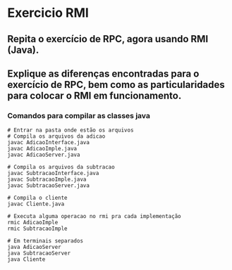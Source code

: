 # Exercicio RMI

## Repita o exercício de RPC, agora usando RMI (Java).
## Explique as diferenças encontradas para o exercício de RPC, bem como as particularidades para colocar o RMI em funcionamento.

### Comandos para compilar as classes java
```console
# Entrar na pasta onde estão os arquivos
# Compila os arquivos da adicao
javac AdicaoInterface.java
javac AdicaoImple.java
javac AdicaoServer.java

# Compila os arquivos da subtracao
javac SubtracaoInterface.java
javac SubtracaoImple.java
javac SubtracaoServer.java

# Compila o cliente
javac Cliente.java

# Executa alguma operacao no rmi pra cada implementação
rmic AdicaoImple
rmic SubtracaoImple

# Em terminais separados
java AdicaoServer
java SubtracaoServer
java Cliente

```